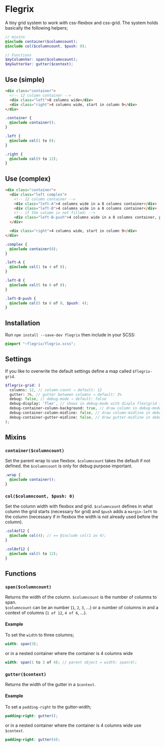 # Flegrix
A tiny grid system to work with css-flexbox and css-grid.
The system holds basically the following helpers;

```SCSS
// mixins
@include container($columncount);
@include col($columncount, $push: 0);

// Functions
$myColumnVar: span($columncount);
$myGutterVar: gutter($context);
```

## Use (simple)

```HTML
<div class="container">
  <!-- 12 column container -->
  <div class="left">8 columns wide</div>
  <div class="right">4 columns wide, start in column 9</div>
</div>
```

```SCSS
.container {
  @include container();
}

.left {
  @include col(1 to 8);
}

.right {
  @include col(9 to 12);
}
```

## Use (complex)

```HTML
<div class="container">
  <div class="left complex">
    <!-- 12 column container -->
    <div class="left-A">4 columns wide in a 8 columns container</div>
    <div class="left-B">4 columns wide in a 8 columns container</div>
    <!-- if the column is not filled: -->
    <div class="left-B-push">4 columns wide in a 8 columns container, push 4 columns</div>
  </div>

  <div class="right">4 columns wide, start in column 9</div>
</div>
```

```SCSS
.complex {
  @include container(8);
}

.left-A {
  @include col(1 to 4 of 8);
}

.left-B {
  @include col(5 to 8 of 8);
}

.left-B-push {
  @include col(5 to 8 of 8, $push: 4);
}
```

## Installation
Run `npm install --save-dev flegrix` then include in your SCSS:

```SCSS
@import "~flegrix/flegrix.scss";
```


## Settings
If you like to overwrite the default settings define a map called `$flegrix-grid`.

```SCSS
$flegrix-grid: (
  columns: 12, // column-count → default: 12
  gutter: 3%, // gutter between columns → default: 3%
  debug: false, // debug-mode → default: false
  debug-display: 'flex', // shows in debug-mode with displa flex|grid → default: flex
  debug-container-column-background: true, // draw column in debug-mode → default: true
  debug-container-column-midline: false, // draw column-midline in debug-mode → default: false
  debug-container-gutter-midline: false, // draw gutter-midline in debug-mode → default: false
);
```

## Mixins


### `container($columncount)`
Set the parent wrap to use flexbox. `$columncount` takes the default if not defined. the `$columncount` is only for debug purpose important.

```SCSS
.wrap {
  @include container();
}
```

### `col($columncount, $push: 0)`
Set the column width with flexbox and grid. `$columncount` defines in what column the grid starts (necessary for grid) and `$push` adds a `margin-left` to the column (necessary if in flexbox the width is not already used before the column).

```SCSS
.col4of12 {
  @include col(4); // == @include col(1 zo 4);
}

.col8of12 {
  @include col(5 to 12);
}
```


## Functions

### `span($columncount)`
Returns the width of the column. `$columncount` is the number of columns to span.  
`$columncount` can be an number (`1`, `2`, `3`, ...) or a number of columns in and a context of columns (`1 of 12`, `4 of 6`, ...).
#### Example
To set the `width` to three columns;
```SCSS
width: span(3);
```
or in a nested container where the container is 4 columns wide
```SCSS
width: span(1 to 3 of 4); // parent object = width: span(4);
```

### `gutter($context)`
Returns the width of the gutter in a `$context`.
#### Example
To set a `padding-right` to the gutter-width;
```SCSS
padding-right: gutter();
```
or in a nested container where the container is 4 columns wide use `$context`.
```SCSS
padding-right: gutter(4);
```

